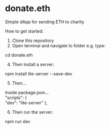 # donate.eth
Simple dApp for sending ETH to charity

How to get started: 

1. Clone this repository   
2. Open terminal and navigate to folder e.g. type:   
  
cd donate.eth   
  
4. Then install a server:  
  
npm install lite-server --save-dev  

5. Then...

Inside package.json...  
  "scripts": {    
    "dev": "lite-server"
  },
  
6. Then run the server:  
  
npm run dev

